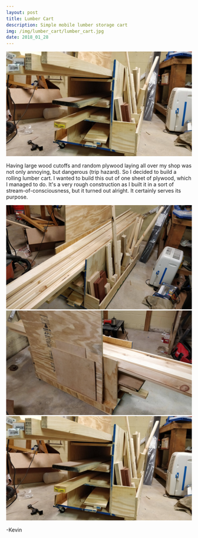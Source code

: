 ```yaml
---
layout: post
title: Lumber Cart
description: Simple mobile lumber storage cart
img: /img/lumber_cart/lumber_cart.jpg
date: 2018_01_28
---
```


<div class="img_row">
    <img class="col three" src="/img/lumber_cart/lumber_cart.jpg"/>
</div>

Having large wood cutoffs and random plywood laying all over my shop was not only annoying, but dangerous (trip hazard).  So I decided to build a rolling lumber cart.  I wanted to build this out of one sheet of plywood, which I managed to do.  It's a very rough construction as I built it in a sort of stream-of-consciousness, but it turned out alright.  It certainly serves its purpose.

<div class="img_row_tall">
    <img class="col three" src="/img/lumber_cart/lumber_cart_side1.jpg"/>
</div>
<div class="img_row_tall">
    <img class="col three" src="/img/lumber_cart/lumber_cart_side2.jpg"/>
</div>
<div class="img_row_tall">
    <img class="col three" src="/img/lumber_cart/lumber_cart.jpg"/>
</div>

-Kevin
